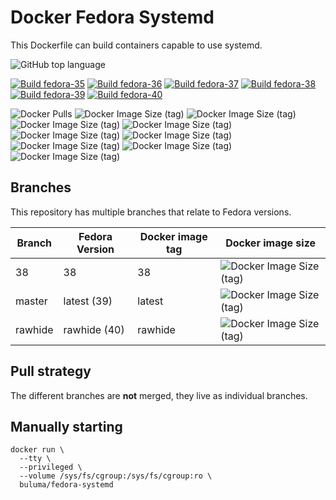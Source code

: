 # Docker Fedora Systemd

This Dockerfile can build containers capable to use systemd.

![GitHub top language](https://img.shields.io/github/languages/top/buluma/docker-fedora-systemd)

[![Build fedora-35](https://github.com/buluma/fedora/actions/workflows/fedora-35.yml/badge.svg)](https://github.com/buluma/fedora/actions/workflows/fedora-35.yml) [![Build fedora-36](https://github.com/buluma/fedora/actions/workflows/fedora-36.yml/badge.svg)](https://github.com/buluma/fedora/actions/workflows/fedora-36.yml) [![Build fedora-37](https://github.com/buluma/fedora/actions/workflows/fedora-37.yml/badge.svg)](https://github.com/buluma/fedora/actions/workflows/fedora-37.yml) [![Build fedora-38](https://github.com/buluma/fedora/actions/workflows/fedora-38.yml/badge.svg)](https://github.com/buluma/fedora/actions/workflows/fedora-38.yml) [![Build fedora-39](https://github.com/buluma/fedora/actions/workflows/fedora-39.yml/badge.svg)](https://github.com/buluma/fedora/actions/workflows/fedora-39.yml) [![Build fedora-40](https://github.com/buluma/fedora/actions/workflows/fedora-40.yml/badge.svg)](https://github.com/buluma/fedora/actions/workflows/fedora-40.yml)

![Docker Pulls](https://img.shields.io/docker/pulls/buluma/fedora-systemd?label=pulls&logo=docker&logoColor=white)
![Docker Image Size (tag)](https://img.shields.io/docker/image-size/buluma/fedora-systemd/latest?logo=docker&logoColor=white&label=latest)
![Docker Image Size (tag)](https://img.shields.io/docker/image-size/buluma/fedora-systemd/rawhide?logo=docker&logoColor=white&label=rawhide)
![Docker Image Size (tag)](https://img.shields.io/docker/image-size/buluma/fedora-systemd/32?logo=docker&logoColor=white&label=32)
![Docker Image Size (tag)](https://img.shields.io/docker/image-size/buluma/fedora-systemd/33?logo=docker&logoColor=white&label=33)
![Docker Image Size (tag)](https://img.shields.io/docker/image-size/buluma/fedora-systemd/34?logo=docker&logoColor=white&label=34)
![Docker Image Size (tag)](https://img.shields.io/docker/image-size/buluma/fedora-systemd/35?logo=docker&logoColor=white&label=35)
![Docker Image Size (tag)](https://img.shields.io/docker/image-size/buluma/fedora-systemd/36?logo=docker&logoColor=white&label=36)
![Docker Image Size (tag)](https://img.shields.io/docker/image-size/buluma/fedora-systemd/38?logo=docker&logoColor=white&label=38)
![Docker Image Size (tag)](https://img.shields.io/docker/image-size/buluma/fedora-systemd/testing?logo=docker&logoColor=white&label=testing)

Branches
--------

This repository has multiple branches that relate to Fedora versions.

|Branch |Fedora Version|Docker image tag|Docker image size|
|-------|--------------|----------------|-----------------|
|38     |38            |38              |![Docker Image Size (tag)](https://img.shields.io/docker/image-size/buluma/fedora-systemd/testing?logo=docker&logoColor=white&label=testing)|
|master |latest (39)   |latest          |![Docker Image Size (tag)](https://img.shields.io/docker/image-size/buluma/fedora-systemd/latest?logo=docker&logoColor=white&label=latest)|
|rawhide|rawhide (40)  |rawhide         |![Docker Image Size (tag)](https://img.shields.io/docker/image-size/buluma/fedora-systemd/rawhide?logo=docker&logoColor=white&label=rawhide)|

Pull strategy
-------------

The different branches are **not** merged, they live as individual branches.

Manually starting
-----------------

```
docker run \
  --tty \
  --privileged \
  --volume /sys/fs/cgroup:/sys/fs/cgroup:ro \
  buluma/fedora-systemd
```
